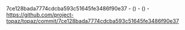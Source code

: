 7ce128bada7774cdcba593c51645fe3486f90e37 -  () -  () - https://github.com/project-topaz/topaz/commit/7ce128bada7774cdcba593c51645fe3486f90e37
